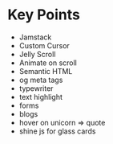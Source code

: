 # Key Points

- Jamstack
- Custom Cursor
- Jelly Scroll
- Animate on scroll
- Semantic HTML
- og meta tags
- typewriter 
- text highlight 
- forms 
- blogs
- hover on unicorn => quote
- shine js for glass cards